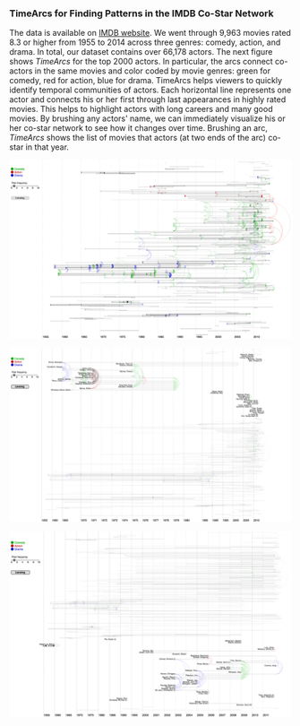 ### TimeArcs for Finding Patterns in the IMDB Co-Star Network
The data is available on [IMDB website](http://www.imdb.com/interfaces). We went through 9,963 movies rated 8.3 or higher from 1955 to 2014 across three genres: comedy, action, and drama. In total, our dataset contains over 66,178 actors. The next figure shows *TimeArcs* for the top 2000 actors. In particular, the arcs connect co-actors in the same movies and color coded by movie genres: green for comedy, red for action, blue for drama. TimeArcs helps viewers to quickly identify temporal communities of actors. Each horizontal line represents one actor and connects his or her first through last appearances in highly rated movies. This helps to highlight actors with long careers and many good movies. By brushing any actors' name, we can immediately visualize his or her co-star network to see how it changes over time. Brushing an arc, *TimeArcs* shows the list of movies that actors (at two ends of the arc) co-star in that year. 

![ScreenShot](https://github.com/CreativeCodingLab/TimeArcs/blob/master/VIS/images/IMDB2.png)

![ScreenShot](https://github.com/CreativeCodingLab/TimeArcs/blob/master/VIS/images/IMDB3.png)

![ScreenShot](https://github.com/CreativeCodingLab/TimeArcs/blob/master/VIS/images/IMDB4.png)










